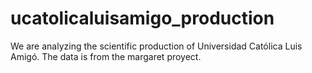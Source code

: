 # ucatolicaluisamigo_production
We are analyzing the scientific production of Universidad Católica Luis Amigó. The data is from the margaret proyect. 
